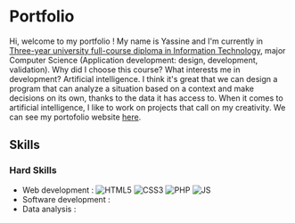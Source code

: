 # Portfolio

Hi, welcome to my portfolio ! My name is Yassine and I'm currently in [Three-year university full-course diploma in Information Technology](https://www.iut.unilim.fr/les-formations/but/informatique/), major Computer Science (Application development: design, development, validation). Why did I choose this course? What interests me in development? Artificial intelligence. I think it's great that we can design a program that can analyze a situation based on a context and make decisions on its own, thanks to the data it has access to. When it comes to artificial intelligence, I like to work on projects that call on my creativity. We can see my portofolio website [here](https://yassine-saddiki.netlify.app/).

## Skills

### Hard Skills

- Web development : ![HTML5](https://img.shields.io/badge/html5-%23E34F26.svg?style=for-the-badge&logo=html5&logoColor=white) ![CSS3](https://img.shields.io/badge/css3-%231572B6.svg?style=for-the-badge&logo=css3&logoColor=white) ![PHP](https://img.shields.io/badge/php-%23777BB4.svg?style=for-the-badge&logo=php&logoColor=white) ![JS]([https://img.shields.io/badge/ruby-%23CC342D.svg?style=for-the-badge&logo=ruby&logoColor=white](https://img.shields.io/badge/logo-javascript-blue?logo=javascript)) 
- Software development : 
- Data analysis : 

<!--
**nosakail/nosakail** is a ✨ _special_ ✨ repository because its `README.md` (this file) appears on your GitHub profile.

Here are some ideas to get you started:

- 🔭 I’m currently working on ...
- 🌱 I’m currently learning ...
- 👯 I’m looking to collaborate on ...
- 🤔 I’m looking for help with ...
- 💬 Ask me about ...
- 📫 How to reach me: ...
- 😄 Pronouns: ...
- ⚡ Fun fact: ...
-->
